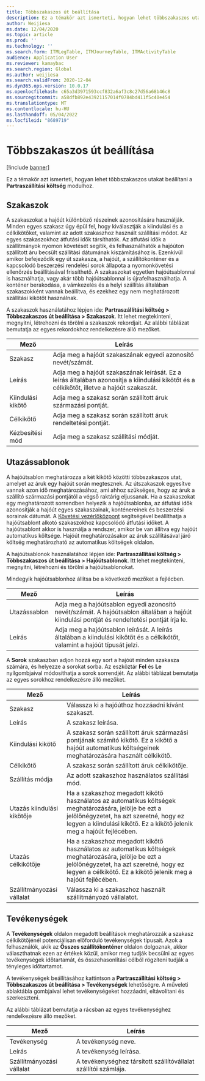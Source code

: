 ```yaml
---
title: Többszakaszos út beállítása
description: Ez a témakör azt ismerteti, hogyan lehet többszakaszos utakat beállítani a Partraszállítási költség modulhoz.
author: Weijiesa
ms.date: 12/04/2020
ms.topic: article
ms.prod: ''
ms.technology: ''
ms.search.form: ITMLegTable, ITMJourneyTable, ITMActivityTable
audience: Application User
ms.reviewer: kamaybac
ms.search.region: Global
ms.author: weijiesa
ms.search.validFrom: 2020-12-04
ms.dyn365.ops.version: 10.0.17
ms.openlocfilehash: c65a3d3971593ccf832a6af3c8c27d56a68b46c8
ms.sourcegitcommit: a58dfb892e43921157014f0784bd411f5c40e454
ms.translationtype: MT
ms.contentlocale: hu-HU
ms.lasthandoff: 05/04/2022
ms.locfileid: "8689719"
---
```

# <a name="multi-leg-journey-setup"></a>Többszakaszos út beállítása

[!include [banner](../../includes/banner.md)]

Ez a témakör azt ismerteti, hogyan lehet többszakaszos utakat beállítani a **Partraszállítási költség** modulhoz.

## <a name="legs"></a>Szakaszok

A szakaszokat a hajóút különböző részeinek azonosítására használják. Minden egyes szakasz úgy épül fel, hogy kiválasztják a kiindulási és a célkikötőket, valamint az adott szakaszhoz használt szállítási módot. Az egyes szakaszokhoz átfutási idők társíthatók. Az átfutási idők a szállítmányok nyomon követését segítik, és felhasználhatók a hajóúton szállított áru becsült szállítási dátumának kiszámításához is. Ezenkívül amikor befejeződik egy út szakasza, a hajóút, a szállítókonténer és a kapcsolódó beszerzési rendelési sorok állapota a nyomonkövetési ellenőrzés beállításával frissíthető. A szakaszokat egyetlen hajóútsablonnal is használhatja, vagy akár több hajóútsablonnal is újrafelhasználhatja. A konténer berakodása, a vámkezelés és a helyi szállítás általában szakaszokként vannak beállítva, és ezekhez egy nem meghatározott szállítási kikötőt használnak.

A szakaszok használatához lépjen ide: **Partraszállítási költség \> Többszakaszos út beállítása \> Szakaszok**. Itt lehet megtekinteni, megnyitni, létrehozni és törölni a szakaszok rekordjait. Az alábbi táblázat bemutatja az egyes rekordokhoz rendelkezésre álló mezőket.

| Mező | Leírás |
|---|---|
| Szakasz | Adja meg a hajóút szakaszának egyedi azonosító nevét/számát. |
| Leírás | Adja meg a hajóút szakaszának leírását. Ez a leírás általában azonosítja a kiindulási kikötőt és a célkikötőt, illetve a hajóút szakaszát. |
| Kiindulási kikötő | Adja meg a szakasz során szállított áruk származási pontját. |
| Célkikötő | Adja meg a szakasz során szállított áruk rendeltetési pontját. |
| Kézbesítési mód | Adja meg a szakasz szállítási módját. |

## <a name="journey-templates"></a>Utazássablonok

A hajóútsablon meghatározza a két kikötő közötti többszakaszos utat, amelyet az áruk egy hajóút során megtesznek. Az útszakaszok egyesítve vannak azon idő meghatározásához, ami ahhoz szükséges, hogy az áruk a szállító származási pontjától a végső raktárig eljussanak. Ha a szakaszokat egy meghatározott sorrendben helyezik a hajóútsablonba, az átfutási idők azonosítják a hajóút egyes szakaszainak, konténereinek és beszerzési sorainak dátumát. A [Követési vezérlőközpont](delivery-information-setup.md) segítségével beállíthatja a hajóútsablont alkotó szakaszokhoz kapcsolódó átfutási időket. A hajóútsablont akkor is használja a rendszer, amikor be van állítva egy hajóút automatikus költsége. Hajóút meghatározásakor az áruk szállításával járó költség meghatározható az automatikus költségek oldalon.

A hajóútsablonok használatához lépjen ide: **Partraszállítási költség \> Többszakaszos út beállítása \> Hajóútsablonok**. Itt lehet megtekinteni, megnyitni, létrehozni és törölni a hajóútsablonokat.

Mindegyik hajóútsablonhoz állítsa be a következő mezőket a fejlécben.

| Mező | Leírás |
|---|---|
| Utazássablon | Adja meg a hajóútsablon egyedi azonosító nevét/számát. A hajóútsablon általában a hajóút kiindulási pontját és rendeltetési pontját írja le. |
| Leírás | Adja meg a hajóútsablon leírását. A leírás általában a kiindulási kikötőt és a célkikötőt, valamint a hajóút típusát jelzi. |

A **Sorok** szakaszban adjon hozzá egy sort a hajóút minden szakasza számára, és helyezze a sorokat sorba. Az eszköztár **Fel** és **Le** nyílgombjaival módosíthatja a sorok sorrendjét. Az alábbi táblázat bemutatja az egyes sorokhoz rendelkezésre álló mezőket.

| Mező | Leírás |
|---|---|
| Szakasz | Válassza ki a hajóúthoz hozzáadni kívánt szakaszt. |
| Leírás | A szakasz leírása. |
| Kiindulási kikötő | A szakasz során szállított áruk származási pontjának számító kikötő. Ez a kikötő a hajóút automatikus költségeinek meghatározására használt célkikötő. |
| Célkikötő | A szakasz során szállított áruk célkikötője. |
| Szállítás módja | Az adott szakaszhoz használatos szállítási mód. |
| Utazás kiindulási kikötője | Ha a szakaszhoz megadott kikötő használatos az automatikus költségek meghatározására, jelölje be ezt a jelölőnégyzetet, ha azt szeretné, hogy ez legyen a kiindulási kikötő. Ez a kikötő jelenik meg a hajóút fejlécében. |
| Utazás célkikötője | Ha a szakaszhoz megadott kikötő használatos az automatikus költségek meghatározására, jelölje be ezt a jelölőnégyzetet, ha azt szeretné, hogy ez legyen a célkikötő. Ez a kikötő jelenik meg a hajóút fejlécében. |
| Szállítmányozási vállalat | Válassza ki a szakaszhoz használt szállítmányozó vállalatot. |

## <a name="activities"></a>Tevékenységek

A **Tevékenységek** oldalon megadott beállítások meghatározzák a szakasz célkikötőjénél potenciálisan előforduló tevékenységek típusait. Azok a felhasználók, akik az **Összes szállítókonténer** oldalon dolgoznak, akkor választhatnak ezen az értékek közül, amikor meg tudják becsülni az egyes tevékenységek időtartamát, és összehasonlítási célból rögzíteni tudják a tényleges időtartamot.

A tevékenységek beállításához kattintson a **Partraszállítási költség \> Többszakaszos út beállítása \> Tevékenységek** lehetőségre. A műveleti ablaktábla gombjaival lehet tevékenységeket hozzáadni, eltávolítani és szerkeszteni.

Az alábbi táblázat bemutatja a rácsban az egyes tevékenységhez rendelkezésre álló mezőket.

| Mező | Leírás |
|---|---|
| Tevékenység | A tevékenység neve. |
| Leírás | A tevékenység leírása. |
| Szállítmányozási vállalat | A tevékenységhez társított szállítóvállalat szállítói számlája. |

